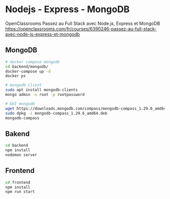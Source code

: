# Nodejs - Express - MongoDB

OpenClassrooms
Passez au Full Stack avec Node.js, Express et MongoDB
https://openclassrooms.com/fr/courses/6390246-passez-au-full-stack-avec-node-js-express-et-mongodb

## MongoDB

```bash
# docker compose mongodb
cd backend/mongodb/
docker-compose up -d
docker ps

# mongodb client
sudo apt install mongodb-clients
mongo admin -u root -p rootpassword

# GUI mongodb
wget https://downloads.mongodb.com/compass/mongodb-compass_1.29.6_amd64.deb
sudo dpkg -i mongodb-compass_1.29.6_amd64.deb
mongodb-compass
```

## Bakend

```bash
cd backend
npm install
nodemon server
```

## Frontend

```bash
cd frontend
npm install
npm run start
```
